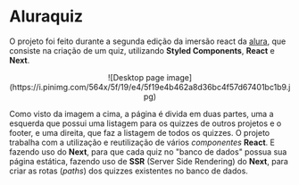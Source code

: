 # Aluraquiz

O projeto foi feito durante a segunda edição da imersão react da [alura](https://www.alura.com.br/), que consiste na criação de um quiz, utilizando **Styled Components**, **React** e **Next**.

<center>![Desktop page image](https://i.pinimg.com/564x/5f/19/e4/5f19e4b462a8d36bc4f57d67401bc1b9.jpg)</center>

Como visto da imagem a cima, a página é divida em duas partes, uma a esquerda que possui uma listagem para os quizzes de outros projetos e o footer, e uma direita, que faz a listagem de todos os quizzes. O projeto trabalha com a utilização e reutilização de vários *componentes* **React**. E fazendo uso do **Next**, para que cada quiz no "banco de dados" possua sua página estática, fazendo uso de **SSR** (Server Side Rendering) do **Next**, para criar as rotas (*paths*) dos quizzes existentes no banco de dados.